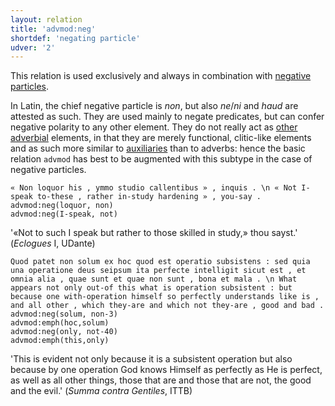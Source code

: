 ```yaml
---
layout: relation
title: 'advmod:neg'
shortdef: 'negating particle'
udver: '2'
---
```


This relation is used exclusively and always in combination with [negative](la-feat/Polarity) [particles](la-pos/PART).

In Latin, the chief negative particle is *non*, but also *ne*/*ni* and *haud* are attested as such. They are used mainly to negate predicates, but can confer negative polarity to any other element. They do not really act as [other adverbial](la-pos/ADV) elements, in that they are merely functional, clitic-like elements and as such more similar to [auxiliaries](la-pos/aux) than to adverbs: hence the basic relation `advmod` has best to be augmented with this subtype in the case of negative particles. 

~~~ sdparse
« Non loquor his , ymmo studio callentibus » , inquis . \n « Not I-speak to-these , rather in-study hardening » , you-say .
advmod:neg(loquor, non)
advmod:neg(I-speak, not)
~~~

'«Not to such I speak but rather to those skilled in study,» thou sayst.' (*Eclogues* I, UDante)

~~~ sdparse
Quod patet non solum ex hoc quod est operatio subsistens : sed quia una operatione deus seipsum ita perfecte intelligit sicut est , et omnia alia , quae sunt et quae non sunt , bona et mala . \n What appears not only out-of this what is operation subsistent : but because one with-operation himself so perfectly understands like is , and all other , which they-are and which not they-are , good and bad . 
advmod:neg(solum, non-3)
advmod:emph(hoc,solum)
advmod:neg(only, not-40)
advmod:emph(this,only)
~~~

'This is evident not only because it is a subsistent operation but also because by one operation God knows Himself as perfectly as He is perfect, as well as all other things, those that are and those that are not, the good and the evil.' (*Summa contra Gentiles*, ITTB)
<!-- Interlanguage links updated Po 6. listopadu 2023, 21:42:24 CET -->
